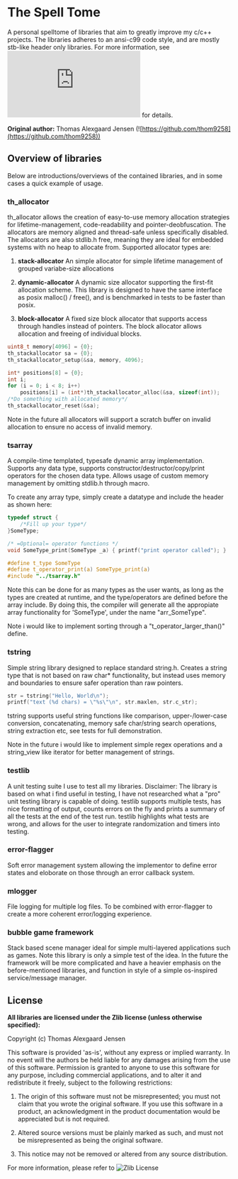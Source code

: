 # The Spell Tome

A personal spelltome of libraries that aim to greatly improve my c/c++ projects.
The libraries adheres to an ansi-c99 code style, and are mostly stb-like header only
libraries. For more information, see
![stb](https://nothings.org/stb/stb_h.html)
for details.

__Original author:__ Thomas Alexgaard Jensen (![https://github.com/thom9258](https://github.com/thom9258))

## Overview of libraries

Below are introductions/overviews of the contained libraries, and in some cases a quick example
of usage.

### th_allocator

th_allocator allows the creation of easy-to-use memory allocation strategies for lifetime-management, code-readability and pointer-deobfuscation.
The allocators are memory aligned and thread-safe unless specifically disabled.
The allocators are also stdlib.h free, meaning they are ideal for embedded systems with no
heap to allocate from.
Supported allocator types are:

1. __stack-allocator__ An simple allocator for simple lifetime management of grouped variabe-size allocations

2. __dynamic-allocator__ A dynamic size allocator supporting the first-fit allocation scheme. This 
library is designed to have the same interface as posix malloc() / free(), and is benchmarked in tests to be faster than posix.

3. __block-allocator__ A fixed size block allocator that supports access through handles instead
of pointers. The block allocator allows allocation and freeing of individual blocks.

```c
uint8_t memory[4096] = {0};
th_stackallocator sa = {0};
th_stackallocator_setup(&sa, memory, 4096);

int* positions[8] = {0};
int i;
for (i = 0; i < 8; i++)
    positions[i] = (int*)th_stackallocator_alloc(&sa, sizeof(int));
/*Do something with allocated memory*/
th_stackallocator_reset(&sa);
```

Note in the future all allocators will support a scratch buffer on invalid allocation to ensure no access of invalid memory.

### tsarray

A compile-time templated, typesafe dynamic array implementation. Supports any data type, supports constructor/destructor/copy/print operators for the chosen data type. Allows usage of custom memory management by omitting stdlib.h through macro.

To create any array type, simply create a datatype and include the header as shown here:

```c
typedef struct {
    /*Fill up your type*/
}SomeType;

/* =Optional= operator functions */
void SomeType_print(SomeType _a) { printf("print operator called"); }

#define t_type SomeType
#define t_operator_print(a) SomeType_print(a)
#include "../tsarray.h"
```

Note this can be done for as many types as the user wants, as long as the types are created at runtime, and the type/operators are defined before the array include.
By doing this, the compiler will generate all the appropiate array functionality for 'SomeType', under the name "arr_SomeType".

Note i would like to implement sorting through a "t_operator_larger_than()" define.

### tstring

Simple string library designed to replace standard string.h.
Creates a string type that is not based on raw char* functionality, but instead uses memory
and boundaries to ensure safer operation than raw pointers.

```c
str = tstring("Hello, World\n");
printf("text (%d chars) = \"%s\"\n", str.maxlen, str.c_str);
```

tstring supports useful string functions like comparison, upper-/lower-case conversion, concatenating, memory safe char/string search operations, string extraction etc, see tests
for full demonstration.

Note in the future i would like to implement simple regex operations and a string_view like
iterator for better management of strings.

### testlib

A unit testing suite I use to test all my libraries. 
Disclaimer: The library is based on what i find useful in testing, I have not researched what a
"pro" unit testing library is capable of doing.
testlib supports multiple tests, has nice formatting of output, counts errors on the fly and
prints a summary of all the tests at the end of the test run. testlib highlights what tests are wrong, and allows for the user to integrate randomization and timers into testing.

### error-flagger 

Soft error management system allowing the implementor to define error states and eloborate on those
through an error callback system.

### mlogger 

File logging for multiple log files. To be combined with error-flagger to create a more coherent error/logging experience.

### bubble game framework 

Stack based scene manager ideal for simple multi-layered applications such as games. 
Note this library is only a simple test of the idea. In the future the framework will be more
complicated and have a heavier emphasis on the before-mentioned libraries, and function in style
of a simple os-inspired service/message manager.

## License

__All libraries are licensed under the Zlib license (unless otherwise specified):__

Copyright (c) Thomas Alexgaard Jensen

This software is provided 'as-is', without any express or implied warranty.
In no event will the authors be held liable for any damages arising from
the use of this software.
Permission is granted to anyone to use this software for any purpose,
including commercial applications, and to alter it and redistribute it
freely, subject to the following restrictions:

1. The origin of this software must not be misrepresented; you must not
   claim that you wrote the original software. If you use this software in
   a product, an acknowledgment in the product documentation would be
   appreciated but is not required.

2. Altered source versions must be plainly marked as such, and must not be
   misrepresented as being the original software.

3. This notice may not be removed or altered from any source distribution.

For more information, please refer to
![Zlib License](https://choosealicense.com/licenses/zlib/)

